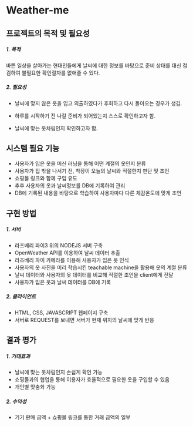 # Weather-me

## 프로젝트의 목적 및 필요성
##### 1. 목적
바쁜 일상을 살아가는 현대인들에게 날씨에 대한 정보를 바탕으로 준비 상태를 대신 점검하여 불필요한 확인절차를 없애줄 수 있다. 
##### 2. 필요성
 * 날씨에 맞지 않은 옷을 입고 외출하였다가 후회하고 다시 돌아오는 경우가 생김.

 * 하루를 시작하기 전 나갈 준비가 되어있는지 스스로 확인하고자 함.

 * 날씨에 맞는 옷차림인지 확인하고자 함.
## 시스템 필요 기능
 * 사용자가 입은 옷을 머신 러닝을 통해 어떤 계절의 옷인지 분류
 * 사용자가 집 밖을 나서기 전, 착장이 오늘의 날씨와 적절한지 판단 및 조언
 * 쇼핑몰 링크와 함께 구입 유도
 * 추후 사용자의 옷과 날씨정보를 DB에 기록하여 관리
 * DB에 기록된 내용을 바탕으로 학습하여 사용자마다 다른 체감온도에 맞게 조언 
 
## 구현 방법
##### 1. 서버
* 라즈베리 파이3 위의 NODEJS 서버 구축
* OpenWeather API를 이용하여 날씨 데이터 추출
* 라즈베리 파이 카메라를 이용해 사용자가 입은 옷 인식
* 사용자의 옷 사진을 미리 학습시킨 teachable machine을 활용해 옷의 계절 분류
* 날씨 데이터와 사용자의 옷 데이터를 비교해 적절한 조언을 client에게 전달
* 사용자가 입은 옷과 날씨 데이터를 DB에 기록
##### 2. 클라이언트
* HTML, CSS, JAVASCRIPT 웹페이지 구축
* 서버로 REQUEST를 보내면 서버가 현재 위치의 날씨에 맞게 반응

## 결과 평가
##### 1. 기대효과
* 날씨에 맞는 옷차림인지 손쉽게 확인 가능
* 쇼핑몰과의 협업을 통해 이용자가 효율적으로 필요한 옷을 구입할 수 있음
* 개인별 맞춤화 가능
##### 2. 수익성
* 기기 판매 금액 + 쇼핑몰 링크를 통한 거래 금액의 일부





